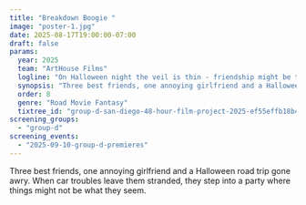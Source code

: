 ```yaml
---
title: "Breakdown Boogie "
image: "poster-1.jpg"
date: 2025-08-17T19:00:00-07:00
draft: false
params:
  year: 2025
  team: "ArtHouse Films"
  logline: "On Halloween night the veil is thin - friendship might be the only way back"
  synopsis: "Three best friends, one annoying girlfriend and a Halloween road trip gone awry. When car troubles leave them stranded, they step into a party where things might not be what they seem. "
  order: 8
  genre: "Road Movie Fantasy"
  tixtree_id: "group-d-san-diego-48-hour-film-project-2025-ef55effb18b4"
screening_groups:
  - "group-d"
screening_events:
  - "2025-09-10-group-d-premieres"
---
```


Three best friends, one annoying girlfriend and a Halloween road trip gone awry. When car troubles leave them stranded, they step into a party where things might not be what they seem. 
